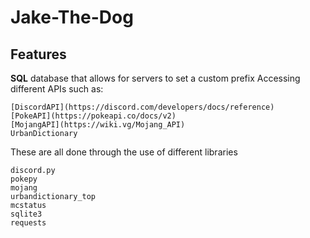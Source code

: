 # Jake-The-Dog

## Features

**SQL** database that allows for servers to set a custom prefix
Accessing different APIs such as:
```
[DiscordAPI](https://discord.com/developers/docs/reference)
[PokeAPI](https://pokeapi.co/docs/v2)
[MojangAPI](https://wiki.vg/Mojang_API)
UrbanDictionary
```

These are all done through the use of different libraries
```
discord.py
pokepy
mojang
urbandictionary_top
mcstatus
sqlite3
requests
```
